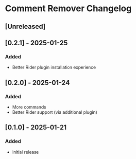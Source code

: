 <!-- Keep a Changelog guide -> https://keepachangelog.com -->

# Comment Remover Changelog

## [Unreleased]

## [0.2.1] - 2025-01-25
### Added
- Better Rider plugin installation experience

## [0.2.0] - 2025-01-24
### Added
- More commands
- Better Rider support (via additional plugin)

## [0.1.0] - 2025-01-21
### Added
- Initial release
